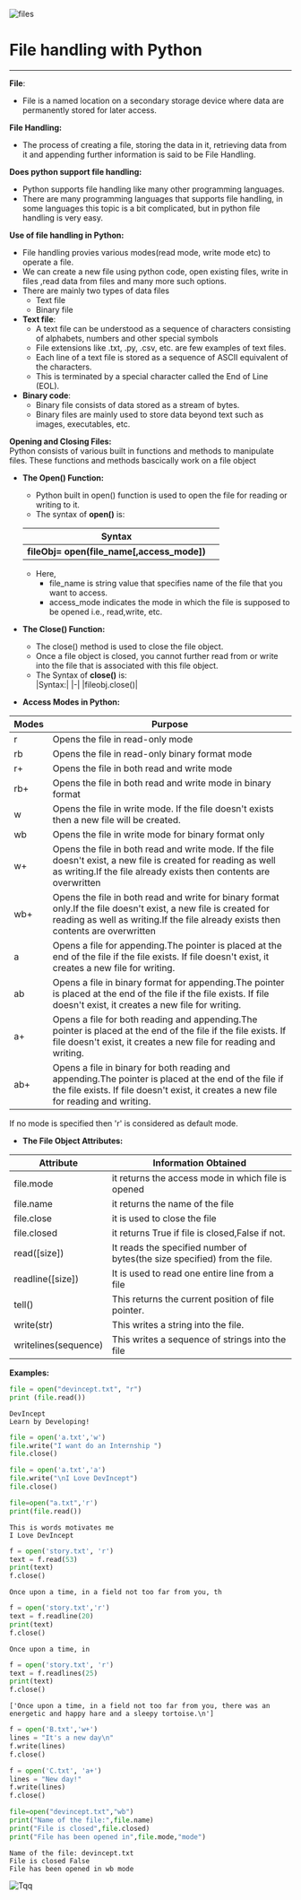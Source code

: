 ![files](https://user-images.githubusercontent.com/85128689/125448683-4d8d9845-d20a-4898-b2aa-4a84bf24f241.jpeg)
# File handling with Python
-----------------------------------------------
**File**:  
- File is a named location on a secondary storage device where data are permanently stored for later access.  

**File Handling:**
- The process of creating a file, storing the data in it, retrieving data from it and appending further information is said to be File Handling.

**Does python support file handling:**  
- Python supports file handling like many other programming languages.
- There are many programming languages that supports file handling, in some languages this topic is a bit complicated, but in python file handling is very easy.

**Use of file handling in Python:**
- File handling provies various modes(read mode, write mode etc) to operate a file.
- We can create a new file using python code, open existing files, write in files ,read data from files and many more such options.
- There are mainly two types of data files
    - Text file
    - Binary file
- **Text file**: 
    - A text file can be understood as a sequence of characters consisting  of  alphabets,  numbers  and  other  special symbols
    - File extensions like .txt, .py, .csv, etc. are few examples of text files.
    - Each  line  of  a  text  file  is  stored  as  a  sequence of  ASCII  equivalent  of  the  characters.
    - This  is terminated by a special character called the End of Line (EOL).
- **Binary code**:
    - Binary  file  consists  of  data  stored  as  a  stream of bytes.
    - Binary files are mainly used to store data beyond text such as images, executables, etc.  

**Opening and Closing Files:**  
Python consists of various built in functions and methods to manipulate files. These functions and methods bascically work on a file object
- **The Open() Function:**
    - Python built in open() function is used to open the file for reading or writing to it.
    - The syntax of **open()** is:
    
    |Syntax||
    |-|-|
    |**fileObj= open(file_name[,access_mode])**||  
    - Here,
        - file_name is string value that specifies name of the file that you want to access.
        - access_mode indicates the mode in which the file is supposed to be opened i.e., read,write, etc.
- **The Close() Function:**
    - The close() method is used to close the file object.
    - Once a file object is closed, you cannot further read from or write into the file that is associated with this file object.
    - The Syntax of **close()** is:  
    |Syntax:|
    |-|
    |fileobj.close()|
    
- **Access Modes in Python:**
  
|Modes|Purpose|
|-|-|
|r|Opens the file in read-only mode|
|rb|Opens the file in read-only binary format mode|
|r+|Opens the file in both read and write mode|
|rb+|Opens the file in both read and write mode in binary format|
|w|Opens the file in write mode. If the file doesn't exists then a new file will be created.|
|wb|Opens the file in write mode for binary format only|
|w+|Opens the file in both read and write mode. If the file doesn't exist, a new file is created for reading as well as writing.If the file already exists then contents are overwritten|
|wb+|Opens the file in both read and write for binary format only.If the file doesn't exist, a new file is created for reading as well as writing.If the file already exists then contents are overwritten|
|a|Opens a file for appending.The pointer is placed at the end of the file if the file exists. If file doesn't exist, it creates a new file for writing.|
|ab|Opens a file in binary format for appending.The pointer is placed at the end of the file if the file exists. If file doesn't exist, it creates a new file for writing.|
|a+|Opens a file for both reading and appending.The pointer is placed at the end of the file if the file exists. If file doesn't exist, it creates a new file for reading and writing.|
|ab+|Opens a file in binary for both reading and appending.The pointer is placed at the end of the file if the file exists. If file doesn't exist, it creates a new file for reading and writing.|  

If no mode is specified then 'r' is considered as default mode.


- **The File Object Attributes:**  

|Attribute|Information Obtained|
|-|-|
|file.mode|it returns the access mode in which file is opened|
|file.name|it returns the name of the file|
|file.close|it is used to close the file|
|file.closed|it returns True if file is closed,False if not.|
|read([size])|It reads the specified number of bytes(the size specified) from the file.|
|readline([size])|It is used to read one entire line from a file|
|tell()|This returns the current position of file pointer.|
|write(str)|This writes a string into the file.|
|writelines(sequence)|This writes a sequence of strings into the file|


**Examples:**


```python
file = open("devincept.txt", "r") 
print (file.read())
```

    DevIncept 
    Learn by Developing!
    


```python
file = open('a.txt','w')
file.write("I want do an Internship ")
file.close()
```


```python
file = open('a.txt','a')
file.write("\nI Love DevIncept")
file.close()
```


```python
file=open("a.txt",'r')
print(file.read())
```

    This is words motivates me
    I Love DevIncept
    


```python
f = open('story.txt', 'r') 
text = f.read(53)  
print(text) 
f.close() 
```

    Once upon a time, in a field not too far from you, th
    


```python
f = open('story.txt','r')
text = f.readline(20) 
print(text) 
f.close() 
```

    Once upon a time, in
    


```python
f = open('story.txt', 'r') 
text = f.readlines(25) 
print(text) 
f.close() 
```

    ['Once upon a time, in a field not too far from you, there was an energetic and happy hare and a sleepy tortoise.\n']
    


```python
f = open('B.txt','w+') 
lines = "It's a new day\n"
f.write(lines) 
f.close() 
```


```python
f = open('C.txt', 'a+') 
lines = "New day!"
f.write(lines) 
f.close() 

```


```python
file=open("devincept.txt","wb")
print("Name of the file:",file.name)
print("File is closed",file.closed)
print("File has been opened in",file.mode,"mode")
```

    Name of the file: devincept.txt
    File is closed False
    File has been opened in wb mode
    
![Tqq](https://user-images.githubusercontent.com/85128689/123909514-c9dda500-d996-11eb-8808-f2156178daac.jpeg)
